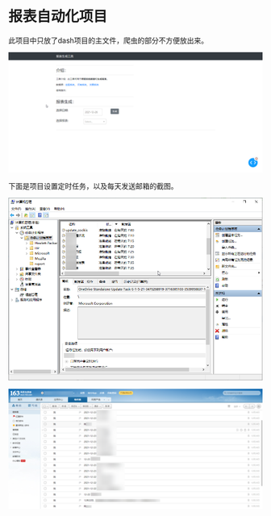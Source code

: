 # 报表自动化项目



此项目中只放了dash项目的主文件，爬虫的部分不方便放出来。

![m1](image/m1.png)


下面是项目设置定时任务，以及每天发送邮箱的截图。

![P61Umpnihe](image/P61Umpnihe.png)

![4c1HM5Sqb8](image/4c1HM5Sqb8.png)

